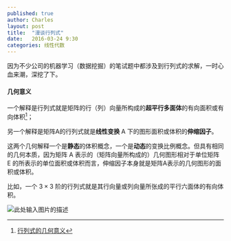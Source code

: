 ```yaml
---
published: true
author: Charles
layout: post
title:  "漫谈行列式"
date:   2016-03-24 9:30
categories: 线性代数
---
```


因为不少公司的机器学习（数据挖掘）的笔试题中都涉及到行列式的求解，一时心血来潮，深挖了下。

#### 几何意义
一个解释是行列式就是矩阵的行（列）向量所构成的**超平行多面体**的有向面积或有向体积[^1]；

另一个解释是矩阵A的行列式就是**线性变换** A 下的图形面积或体积的**伸缩因子**。

这两个几何解释一个是**静态**的体积概念，一个是**动态**的变换比例概念。但具有相同的几何本质，因为矩阵 A 表示的（矩阵向量所构成的）几何图形相对于单位矩阵 E 的所表示的单位面积或体积而言，伸缩因子本身就是矩阵A表示的几何图形的面积或体积。

比如，一个 $3\times 3$ 阶的行列式就是其行向量或列向量所张成的平行六面体的有向体积。

![此处输入图片的描述][1]


  [1]: http://7xjbdi.com1.z0.glb.clouddn.com/3_det.png
  
  [^1]: [行列式的几何意义](http://www.cnblogs.com/AndyJee/p/3491487.html)